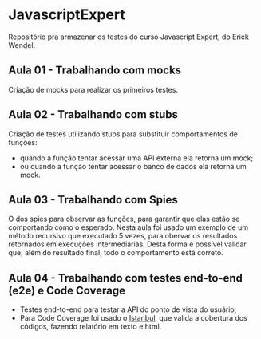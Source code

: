 # JavascriptExpert
Repositório pra armazenar os testes do curso Javascript Expert, do Erick Wendel.

## Aula 01 - Trabalhando com mocks
Criação de mocks para realizar os primeiros testes.

## Aula 02 - Trabalhando com stubs
Criação de testes utilizando stubs para substituir comportamentos de funções:
- quando a função tentar acessar uma API externa ela retorna um mock;
- ou quando a função tentar acessar o banco de dados ela retorna um mock.

## Aula 03 - Trabalhando com Spies
O dos spies para observar as funções, para garantir que elas estão se comportando como o esperado.
Nesta aula foi usado um exemplo de um método recursivo que executado 5 vezes, para obervar os resultados retornados em execuções intermediárias. Desta forma é possível validar que, além do resultado final, todo o comportamento está correto.

## Aula 04 - Trabalhando com testes end-to-end (e2e) e Code Coverage
- Testes end-to-end para testar a API do ponto de vista do usuário;
- Para Code Coverage foi usado o [Istanbul](https://www.npmjs.com/package/nyc), que valida a cobertura dos códigos, fazendo relatório em texto e html.